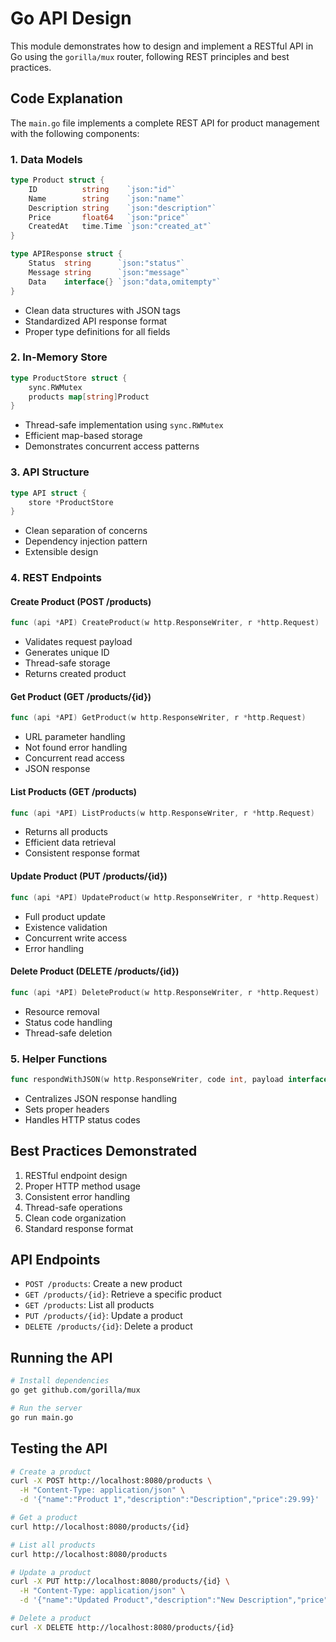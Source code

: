 # Go API Design

This module demonstrates how to design and implement a RESTful API in Go using the `gorilla/mux` router, following REST principles and best practices.

## Code Explanation

The `main.go` file implements a complete REST API for product management with the following components:

### 1. Data Models
```go
type Product struct {
    ID          string    `json:"id"`
    Name        string    `json:"name"`
    Description string    `json:"description"`
    Price       float64   `json:"price"`
    CreatedAt   time.Time `json:"created_at"`
}

type APIResponse struct {
    Status  string      `json:"status"`
    Message string      `json:"message"`
    Data    interface{} `json:"data,omitempty"`
}
```
- Clean data structures with JSON tags
- Standardized API response format
- Proper type definitions for all fields

### 2. In-Memory Store
```go
type ProductStore struct {
    sync.RWMutex
    products map[string]Product
}
```
- Thread-safe implementation using `sync.RWMutex`
- Efficient map-based storage
- Demonstrates concurrent access patterns

### 3. API Structure
```go
type API struct {
    store *ProductStore
}
```
- Clean separation of concerns
- Dependency injection pattern
- Extensible design

### 4. REST Endpoints

#### Create Product (POST /products)
```go
func (api *API) CreateProduct(w http.ResponseWriter, r *http.Request)
```
- Validates request payload
- Generates unique ID
- Thread-safe storage
- Returns created product

#### Get Product (GET /products/{id})
```go
func (api *API) GetProduct(w http.ResponseWriter, r *http.Request)
```
- URL parameter handling
- Not found error handling
- Concurrent read access
- JSON response

#### List Products (GET /products)
```go
func (api *API) ListProducts(w http.ResponseWriter, r *http.Request)
```
- Returns all products
- Efficient data retrieval
- Consistent response format

#### Update Product (PUT /products/{id})
```go
func (api *API) UpdateProduct(w http.ResponseWriter, r *http.Request)
```
- Full product update
- Existence validation
- Concurrent write access
- Error handling

#### Delete Product (DELETE /products/{id})
```go
func (api *API) DeleteProduct(w http.ResponseWriter, r *http.Request)
```
- Resource removal
- Status code handling
- Thread-safe deletion

### 5. Helper Functions
```go
func respondWithJSON(w http.ResponseWriter, code int, payload interface{})
```
- Centralizes JSON response handling
- Sets proper headers
- Handles HTTP status codes

## Best Practices Demonstrated
1. RESTful endpoint design
2. Proper HTTP method usage
3. Consistent error handling
4. Thread-safe operations
5. Clean code organization
6. Standard response format

## API Endpoints
- `POST /products`: Create a new product
- `GET /products/{id}`: Retrieve a specific product
- `GET /products`: List all products
- `PUT /products/{id}`: Update a product
- `DELETE /products/{id}`: Delete a product

## Running the API
```bash
# Install dependencies
go get github.com/gorilla/mux

# Run the server
go run main.go
```

## Testing the API
```bash
# Create a product
curl -X POST http://localhost:8080/products \
  -H "Content-Type: application/json" \
  -d '{"name":"Product 1","description":"Description","price":29.99}'

# Get a product
curl http://localhost:8080/products/{id}

# List all products
curl http://localhost:8080/products

# Update a product
curl -X PUT http://localhost:8080/products/{id} \
  -H "Content-Type: application/json" \
  -d '{"name":"Updated Product","description":"New Description","price":39.99}'

# Delete a product
curl -X DELETE http://localhost:8080/products/{id}
```
